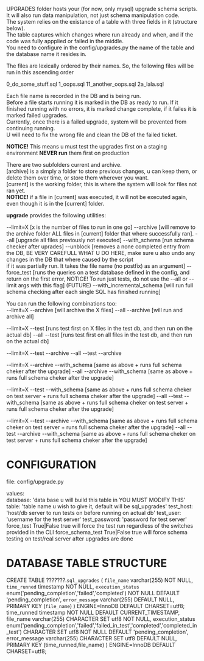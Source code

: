 UPGRADES folder hosts your (for now, only mysql) upgrade schema scripts.  
It will also run data manipulation, not just schema manipulation code.  
The system relies on the existance of a table with three fields in it (structure below).  
The table captures which changes where run already and when, and if the code was fully appplied or failed in the middle.  
You need to configure in the config/upgrades.py the name of the table and the database name it resides in.

The files are lexically ordered by their names.
So, the following files will be run in this ascending order

0_do_some_stuff.sql
1_oops.sql
11_another_oops.sql
2a_lala.sql


Each file name is recorded in the DB and is being run.  
Before a file starts running it is marked in the DB as ready to run.
If it finished running with no errors, it is marked change complete, if it failes it is marked failed upgrades.  
Currently, once there is a failed upgrade, system will be prevented from continuing running.  
U will need to fix the wrong file and clean the DB of the failed ticket.  

**NOTICE!**
This means u must test the upgrades first on a staging environment **NEVER run** them first on production
  
  
There are two subfolders current and archive.  
[archive] is a simply a folder to store previous changes, u can keep them, or delete them over time, or store them wherever you want.  
[current] is the working folder, this is where the system will look for files not ran yet.  
**NOTICE!** if a file in [current] was executed, it will not be executed again, even though it is in the [current] folder.

**upgrade** provides the following utilities:

--limit=X [x is the number of files to run in one go]
--archive [will remove to the archive folder ALL files in [current] folder that where successfully ran].
--all [upgrade all files previously not executed]
--with_schema  [run schema checker after uprades]
--unblock [removes a none completed entry from the DB, BE VERY CAREFULL WHAT U DO HERE, make sure u also undo any changes in the DB that where caused by the script  
           if it was partially run. It takes the file name (no postfix) as an argument]
--force_test [runs the queries on a test database defined in the config, and return on the first error,
              NOTICE! To run just tests, do not use the --all or --limit args with this flag]
(FUTURE) --with_incremental_schema [will run full schema checking after each single SQL has finished running]

You can run the following combinations too:  
--limit=X --archive [will archive the X files]
--all --archive     [will run and archive all]

--limit=X --test [runs test first on X files in the test db, and then run on the actual db]
--all --test     [runs test first on all files in the test db, and then run on the actual db]

--limit=X --test --archive
--all --test --archive

--limit=X --archive --with_schema [same as above + runs full schema cheker after the upgrade]
--all --archive --with_schema [same as above + runs full schema cheker after the upgrade]

--limit=X --test  --with_schema [same as above + runs full schema cheker on test server + runs full schema cheker after the upgrade]
--all --test  --with_schema [same as above + runs full schema cheker on test server + runs full schema cheker after the upgrade]

--limit=X --test --archive --with_schema [same as above + runs full schema cheker on test server + runs full schema cheker after the upgrade]
--all --test --archive --with_schema [same as above + runs full schema cheker on test server + runs full schema cheker after the upgrade]


CONFIGURATION
=============
file: config/upgrade.py  
  
values:  
database:          'data base u will build this table in YOU MUST MODIFY THIS'
table:             'table name u wish to give it, default will be sql_upgrades'
test_host:         'host/db server to run tests on before running on actual db'
test_user:         'username for the test server'
test_password:     'password for test server'
force_test         True|False true will force the test run regardless of the switches provided in the CLI
force_schema_test  True|False true will force schema testing on test/real server after upgrades are done



DATABASE TABLE STRUCTURE
========================
CREATE TABLE ???????.`sql_upgrades` (
  `file_name` varchar(255) NOT NULL,
  `time_runned` timestamp NOT NULL,
  `execution_status` enum('pending_completion','failed','completed') NOT NULL DEFAULT 'pending_completion',
  `error_message` varchar(255) DEFAULT NULL,
  PRIMARY KEY (`file_name`)
) ENGINE=InnoDB DEFAULT CHARSET=utf8;
  time_runned timestamp NOT NULL DEFAULT CURRENT_TIMESTAMP,
  file_name varchar(255) CHARACTER SET utf8 NOT NULL,
  execution_status enum('pending_completion','failed','failed_in_test','completed','completed_in_test') CHARACTER SET utf8 NOT NULL DEFAULT 'pending_completion',
  error_message varchar(255) CHARACTER SET utf8 DEFAULT NULL,
  PRIMARY KEY (time_runned,file_name)
) ENGINE=InnoDB DEFAULT CHARSET=utf8;